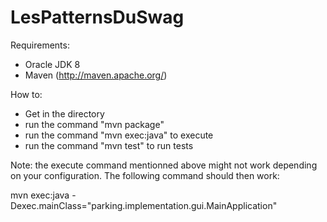 LesPatternsDuSwag
=================

Requirements:
- Oracle JDK 8
- Maven (http://maven.apache.org/)

How to:
- Get in the directory
- run the command "mvn package"
- run the command "mvn exec:java" to execute
- run the command "mvn test" to run tests

Note: the execute command mentionned above might not work depending on your
 configuration. The following command should then work:

mvn exec:java -Dexec.mainClass="parking.implementation.gui.MainApplication"
